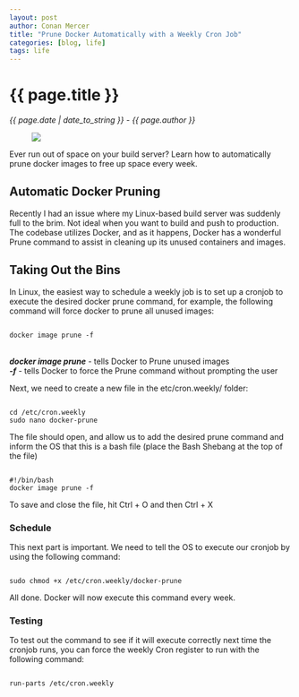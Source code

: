 ```yaml
---
layout: post
author: Conan Mercer
title: "Prune Docker Automatically with a Weekly Cron Job"
categories: [blog, life]
tags: life
---
```


<div class="post-paragraph">
  <h1>{{ page.title }}</h1>
  <p><i>{{ page.date | date_to_string }} - {{ page.author }}</i></p>


<figure>
<img src="{{site.baseurl}}/assets/minified/images/stock/docker.jpg">
</figure>

<p>
Ever run out of space on your build server? Learn how to automatically prune docker images to free up space every week.
</p>

<h2>Automatic Docker Pruning</h2>

Recently I had an issue where my Linux-based build server was suddenly full to the brim. Not ideal when you want to build and push to production. The codebase utilizes Docker, and as it happens, Docker has a wonderful Prune command to assist in cleaning up its unused containers and images.

<h2>Taking Out the Bins</h2>

In Linux, the easiest way to schedule a weekly job is to set up a cronjob to execute the desired docker prune command, for example, the following command will force docker to prune all unused images:

<pre><code class="shebang">
docker image prune -f
</code></pre>

<br>
<b><i>docker image prune</i></b> - tells Docker to Prune unused images
<br>
<b><i>-f</i></b> - tells Docker to force the Prune command without prompting the user


<br>
<p>
Next, we need to create a new file in the etc/cron.weekly/ folder:
</p>

<pre><code class="shebang">
cd /etc/cron.weekly
sudo nano docker-prune
</code></pre>

The file should open, and allow us to add the desired prune command and inform the OS that this is a bash file (place the Bash Shebang at the top of the file)
<pre><code class="shebang">
#!/bin/bash
docker image prune -f
</code></pre>

To save and close the file, hit Ctrl + O and then Ctrl + X


<h3>Schedule</h3>

This next part is important. We need to tell the OS to execute our cronjob by using the following command:

<pre><code class="shebang">
sudo chmod +x /etc/cron.weekly/docker-prune
</code></pre>


All done. Docker will now execute this command every week.


<h3>Testing</h3>

To test out the command to see if it will execute correctly next time the cronjob runs, you can force the weekly Cron register to run with the following command:

<pre><code class="shebang">
run-parts /etc/cron.weekly
</code></pre>